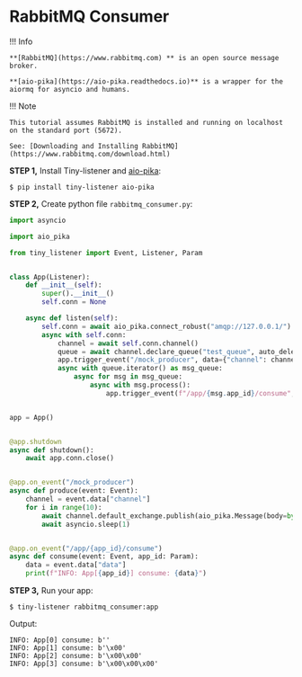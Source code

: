 # RabbitMQ Consumer


!!! Info

    **[RabbitMQ](https://www.rabbitmq.com) ** is an open source message broker.

    **[aio-pika](https://aio-pika.readthedocs.io)** is a wrapper for the aiormq for asyncio and humans.

!!! Note

    This tutorial assumes RabbitMQ is installed and running on localhost on the standard port (5672).

    See: [Downloading and Installing RabbitMQ](https://www.rabbitmq.com/download.html)


**STEP 1,** Install Tiny-listener and [aio-pika](https://aio-pika.readthedocs.io):

```shell
$ pip install tiny-listener aio-pika 
```

**STEP 2,** Create python file ``rabbitmq_consumer.py``:

```python
import asyncio

import aio_pika

from tiny_listener import Event, Listener, Param


class App(Listener):
    def __init__(self):
        super().__init__()
        self.conn = None

    async def listen(self):
        self.conn = await aio_pika.connect_robust("amqp://127.0.0.1/")
        async with self.conn:
            channel = await self.conn.channel()
            queue = await channel.declare_queue("test_queue", auto_delete=True)
            app.trigger_event("/mock_producer", data={"channel": channel})
            async with queue.iterator() as msg_queue:
                async for msg in msg_queue:
                    async with msg.process():
                        app.trigger_event(f"/app/{msg.app_id}/consume", data={"data": msg.body})


app = App()


@app.shutdown
async def shutdown():
    await app.conn.close()


@app.on_event("/mock_producer")
async def produce(event: Event):
    channel = event.data["channel"]
    for i in range(10):
        await channel.default_exchange.publish(aio_pika.Message(body=bytes(i), app_id=str(i)), routing_key="test_queue")
        await asyncio.sleep(1)


@app.on_event("/app/{app_id}/consume")
async def consume(event: Event, app_id: Param):
    data = event.data["data"]
    print(f"INFO: App[{app_id}] consume: {data}")
```

**STEP 3,** Run your app:

```shell
$ tiny-listener rabbitmq_consumer:app
```

Output:

```log
INFO: App[0] consume: b''
INFO: App[1] consume: b'\x00'
INFO: App[2] consume: b'\x00\x00'
INFO: App[3] consume: b'\x00\x00\x00'
```

